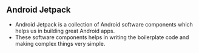 ## Android Jetpack

-	Android Jetpack is a collection of Android software components which helps us in building great Android apps.
-	These software components helps in writing the boilerplate code and making complex things very simple.
